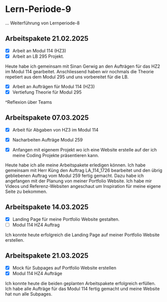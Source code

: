 # Lern-Periode-9

... Weiterführung von Lernperiode-8


## Arbeitspakete 21.02.2025

- [x] Arbeit an Modul 114 (HZ3)
- [x] Arbeit an LB 295 Projekt.

Heute habe ich gemeinsam mit Sinan Gerwig an den Aufträgen für das HZ2 im Modul 114 gearbeitet. Anschliessend haben wir nochmals die Theorie repetiert aus dem Modul 295 und uns vorbereitet für die LB.

- [x] Arbeit an Aufträgen für Modul 114 (HZ3)
- [x] Vertiefung Theorie für Modul 295

^Reflexion über Teams

## Arbeitspakete 07.03.2025

- [x] Arbeit für Abgaben von HZ3 im Modul 114
- [x] Nacharbeiten Aufträge Modul 259
- [x] Anfangen mit eigenem Projekt wo ich eine Website erstelle auf der ich meine Coding Projekte präsentieren kann.


Heute habe ich alle meine Arbeitspakete erledigen können. Ich habe gemeinsam mit Herr Küng den Auftrag LA_114_1726 bearbeitet und den übrig gebliebenen Auftrag vom Modul 259 fertig gemacht. 
Dazu habe ich angefangen mit der Planung von meiner Portfolio Website. Ich habe mir Videos und Referenz-Websiten angeschaut um Inspiration für meine eigene Seite zu bekommen. 


## Arbeitspakete 14.03.2025

- [x] Landing Page für meine Portfolio Website gestalten.
- [ ] Modul 114 HZ4 Auftrag

Ich konnte heute erfolgreich die Landing Page auf meiner Portfolio Website erstellen. 


## Arbeitspakete 21.03.2025 

- [x] Mock für Subpages auf Portfolio Website erstellen
- [x] Modul 114 HZ4 Aufträge

Ich konnte heute die beiden geplanten Arbeitspakete erfolgreich erfüllen. Ich habe alle Aufträge für das Modul 114 fertig gemacht und meine Website hat nun alle Subpages.
